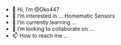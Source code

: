 - 👋 Hi, I’m @Oko447
- 👀 I’m interested in ... Homematic Sensors
- 🌱 I’m currently learning ...
- 💞️ I’m looking to collaborate on ...
- 📫 How to reach me ...

<!---
Oko447/Oko447 is a ✨ special ✨ repository because its `README.md` (this file) appears on your GitHub profile.
You can click the Preview link to take a look at your changes.
--->
